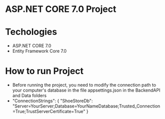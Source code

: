 # ASP.NET CORE 7.0 Project
# Techologies
- ASP.NET CORE 7.0
- Entity Framework Core 7.0

# How to run Project
- Before running the project, you need to modify the connection path to your computer's database in the file appsettings.json in the BackendAPI and Data folders
- "ConnectionStrings":
  {
      "ShoeStoreDb": "Server=YourServer;Database=YourNameDatabase;Trusted_Connection=True;TrustServerCertificate=True"
  }

